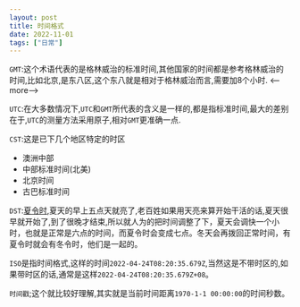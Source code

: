 ```yaml
---
layout: post
title: 时间格式
date: 2022-11-01
tags: ["日常"]
---
```


`GMT`:这个术语代表的是格林威治的标准时间,其他国家的时间都是参考格林威治的时间,比如北京,是东八区,这个东八就是相对于格林威治而言,需要加8个小时.
<--more-->

`UTC`:在大多数情况下,`UTC`和`GMT`所代表的含义是一样的,都是指标准时间,最大的差别在于,`UTC`的测量方法采用原子,相对`GMT`更准确一点.

`CST`:这是已下几个地区特定的时区

*   澳洲中部
*   中部标准时间(北美)
*   北京时间
*   古巴标准时间

`DST`:[夏令时](https://baike.baidu.com/item/%E5%A4%8F%E4%BB%A4%E6%97%B6/1809579?fr=aladdin),夏天的早上五点天就亮了,老百姓如果用天亮来算开始干活的话,夏天很早就开始了,到了很晚才结束,所以就人为的把时间调整了下，夏天会调快一个小时，也就是正常是六点的时间，而夏令时会变成七点。冬天会再拨回正常时间，有夏令时就会有冬令时，他们是一起的。

`ISO`是指时间格式,这样的时间`2022-04-24T08:20:35.679Z`,当然这是不带时区的,如果带时区的话,通常是这样`2022-04-24T08:20:35.679Z+08`。

`时间戳`;这个就比较好理解,其实就是当前时间距离`1970-1-1 00:00:00`的时间秒数。